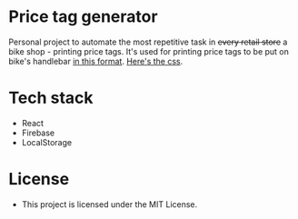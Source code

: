 # Price tag generator
Personal project to automate the most repetitive task in ~~every retail store~~ a bike shop - printing price tags. It's used for printing price tags to be put on bike's handlebar [in this format][1]. [Here's the css][2].
# Tech stack
* React
* Firebase
* LocalStorage
# License
* This project is licensed under the MIT License.

[1]: https://github.com/tomegz/price-tag-generator/blob/master/example.pdf
[2]: https://github.com/tomegz/price-tag-generator/blob/master/src/styles/Pricetag.css
